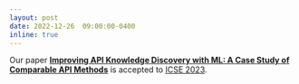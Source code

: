 ```yaml
---
layout: post
date: 2022-12-26  09:00:00-0400
inline: true
---
```


Our paper [**Improving API Knowledge Discovery with ML: A Case Study of Comparable API Methods**](https://dayenam.com/assets/pdf/icse23_SOREL.pdf) is accepted to [ICSE 2023](https://conf.researchr.org/home/icse-2023).
